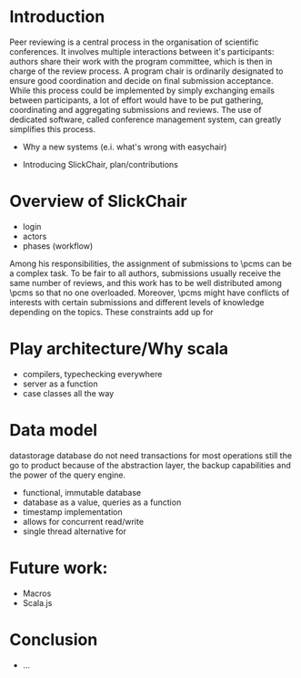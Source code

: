 
# Introduction

Peer reviewing is a central process in the organisation of scientific conferences. It involves multiple interactions between it's participants: authors share their work with the program committee, which is then in charge of the review process. A program chair is ordinarily designated to ensure good coordination and decide on final submission acceptance. While this process could be implemented by simply exchanging emails between participants, a lot of effort would have to be put gathering, coordinating and aggregating submissions and reviews. The use of dedicated software, called conference management system, can greatly simplifies this process.

  - Why a new systems (e.i. what's wrong with easychair)

  - Introducing SlickChair, plan/contributions
 
# Overview of SlickChair

  - login
  - actors
  - phases (workflow)

Among his responsibilities, the assignment of submissions to \pcms can be a complex task. To be fair to all authors, submissions usually receive the same number of reviews, and this work has to be well distributed among \pcms so that no one overloaded. Moreover, \pcms might have conflicts of interests with certain submissions and different levels of knowledge depending on the topics. These constraints add up for

# Play architecture/Why scala

  - compilers, typechecking everywhere
  - server as a function
  - case classes all the way

# Data model

datastorage database
do not need transactions for most operations
still the go to product because of the abstraction layer, the backup capabilities and the power of the query engine.

  - functional, immutable database
  - database as a value, queries as a function
  - timestamp implementation
  - allows for concurrent read/write
  - single thread alternative for

# Future work:

  - Macros
  - Scala.js

# Conclusion

  - ...

